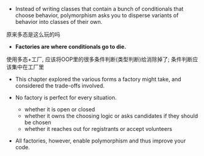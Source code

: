 + Instead of writing classes that contain a bunch of conditionals that choose behavior, polymorphism asks you to disperse variants of behavior into classes of their own.

原来多态是这么玩的吗

+ **Factories are where conditionals go to die.**

使用多态+工厂, 应该将OOP里的很多条件判断(类型判断)给消除掉了; 条件判断应该集中在工厂里

+ This chapter explored the various forms a factory might take, and considered the trade-offs involved.

+ No factory is perfect for every situation.
    + whether it is open or closed
    + whether it owns the choosing logic or asks candidates if they should be chosen
    + whether it reaches out for registrants or accept volunteers

+ All factories, however, enable polymorphism and thus improve your code.
